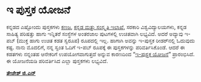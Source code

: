 # **ಇ ಪುಸ್ತಕ ಯೋಜನೆ**

ಕನ್ನಡದ ಎಷ್ಟೋಂದು ಪುಸ್ತಕಗಳು [ಕಣಜ](http://www.kanaja.in/), [ಕನ್ನಡ ಮತ್ತು ಸಂಸ್ಕೃತಿ ಇಲಾಖೆ](http://kannadasiri.co.in/), ಸರಕಾರಿ ವಿಶ್ವವಿದ್ಯಾಲಯಗಳು, ಕನ್ನಡ ಸಾಹಿತ್ಯ ಪರಿಷತ್ತು ಹಾಗು ಇನ್ನಿತರೆ ಸಂಸ್ಥೆಗಳ ಅಂತರಜಾಲ ಪುಟಗಳಲ್ಲಿ ಉಚಿತವಾಗಿ ಲಭ್ಯವಿದೆ. ಅದರೆ ಅವ್ಯಾವು ಇ-ಪಬ್ \(ಮುಕ್ತ ಹಾಗು ಉಚಿತ ಕಡತ ಸ್ವರೂಪ\) ರೂಪದಲ್ಲಿ ಇಲ್ಲ. ಹಾಗಾಗಿ ಅವನ್ನು ಇ-ಪುಸ್ತಕ ರೀಡರ್‌ನಲ್ಲಿ ಓದುವುದು ಕಷ್ಟ. ನಾನು ಮೊದಲಿಗೆ, ನನ್ನ ಸ್ವಂತ ಓದಿಗೆ ಇ-ಪಬ್ ರೂಪಕ್ಕೆ ಈ ಪುಸ್ತಕಗಳನ್ನು ಪರಿವರ್ತಿಸಿಕೊಂಡೆ. ಆದರೆ ಈ ಕಡತಗಳು ನನ್ನಂತಹ ಆನೇಕರಿಗೆ ಉಪಯೋಗವಾಗುತ್ತದೆ ಅನ್ನುವ ಕಾರಣದಿಂದ “[ಇ-ಪುಸ್ತಕ ಯೋಜನೆ](https://thejeshgn.com/projects/kannada-ebooks/)” ಪ್ರಾರಂಭಿಸಿದೆ. ಈ ಯೋಜನೆಯಡಿ ಪರಿವರ್ತಿಸಿದ ಎಲ್ಲಾ ಪುಸ್ತಕಗಳು ಲಭ್ಯವಿದೆ.

[**ತೇಜೇಶ್ ಜಿ.ಎನ್**](https://thejeshgn.com/projects/kannada-ebooks/)

